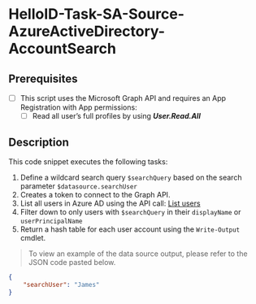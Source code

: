# HelloID-Task-SA-Source-AzureActiveDirectory-AccountSearch

## Prerequisites
- [ ] This script uses the Microsoft Graph API and requires an App Registration with App permissions:
  - [ ] Read all user’s full profiles by using <b><i>User.Read.All</i></b>

## Description

This code snippet executes the following tasks:

1. Define a wildcard search query `$searchQuery` based on the search parameter `$datasource.searchUser`
2. Creates a token to connect to the Graph API.
3. List all users in Azure AD using the API call: [List users](https://learn.microsoft.com/en-us/graph/api/user-list?view=graph-rest-1.0&tabs=http)
4. Filter down to only users with `$searchQuery` in their `displayName` or `userPrincipalName`
5. Return a hash table for each user account using the `Write-Output` cmdlet.

> To view an example of the data source output, please refer to the JSON code pasted below.

```json
{
    "searchUser": "James"
}
```